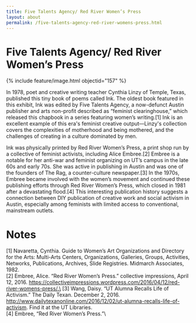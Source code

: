 ```yaml
---
title: Five Talents Agency/ Red River Women’s Press
layout: about
permalink: /five-talents-agency-red-river-womens-press.html
---
```


# Five Talents Agency/ Red River Women’s Press

{% include feature/image.html objectid="157" %}

In 1978, poet and creative writing teacher Cynthia Linzy of Temple, Texas, published this tiny book of poems called Ink. The oldest book featured in this exhibit, Ink was edited by Five Talents Agency, a now-defunct Austin publisher and arts non-profit described as “feminist clearinghouse,” which released this chapbook in a series featuring women’s writing.[1] Ink is an excellent example of this era's feminist creative output—Linzy's collection covers the complexities of motherhood and being mothered, and the challenges of creating in a culture dominated by men.

Ink was physically printed by Red River Women’s Press, a print shop run by a collective of feminist activists, including Alice Embree.[2] Embree is a notable for her anti-war and feminist organizing on UT’s campus in the late 60s and early 70s. She was active in publishing in Austin and was one of the founders of The Rag, a counter-culture newspaper.[3] In the 1970s, Embree became involved with the women’s movement and continued these publishing efforts through Red River Women’s Press, which closed in 1981 after a devastating flood.[4] This interesting publication history suggests a connection between DIY publication of creative work and social activism in Austin, especially among feminists with limited access to conventional, mainstream outlets.

# Notes
[1] Navaretta, Cynthia. Guide to Women’s Art Organizations and Directory for the Arts: Multi-Arts Centers, Organizations, Galleries, Groups, Activities, Networks, Publications, Archives, Slide Registries. Midmarch Associates, 1982.\
[2] Embree, Alice. “Red River Women’s Press.” collective impressions, April 12, 2016. https://collectiveimpressions.wordpress.com/2016/04/12/red-river-womens-press/.\
[3] Wang, Daisy. “UT Alumna Recalls Life of Activism.” The Daily Texan. December 2, 2016. http://www.dailytexanonline.com/2016/12/02/ut-alumna-recalls-life-of-activism. Find it at the UT Libraries.\
[4] Embree, “Red River Women’s Press.”\


